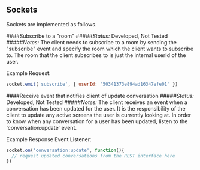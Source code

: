 Sockets
----------------------
Sockets are implemented as follows.

####Subscribe to a "room"
#####_Status:_ Developed, Not Tested
#####_Notes:_ The client needs to subscribe to a room by sending the "subscribe" event and specify the room which the client wants to subscribe to. The room that the client subscribes to is just the internal userId of the user.

Example Request:

```javascript
socket.emit('subscribe', { userId: '50341373e894ad16347efe01' })
```
####Receive event that notifies client of update conversation
#####_Status:_ Developed, Not Tested
#####_Notes:_ The client receives an event when a conversation has been updated for the user. It is the responsibility of the client to update any active screens the user is currently looking at. In order to know when any conversation for a user has been updated, listen to the 'conversation:update' event.

Example Response Event Listener:

```javascript
socket.on('conversation:update', function(){
  // request updated conversations from the REST interface here
})
```
